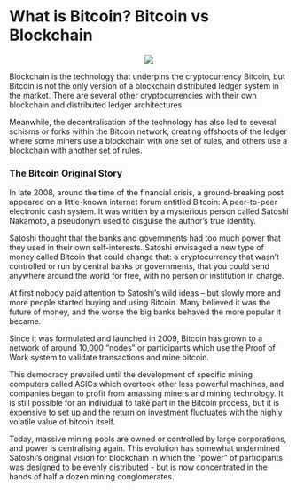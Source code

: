 
# What is Bitcoin?  Bitcoin vs Blockchain

<p align="center">
        <img src="https://github.com/Subham-Maity/Blockchain-Book-vol2/blob/master/Image%20Ignore/27.gif?raw=true " />
        </p>

Blockchain is the technology that underpins the cryptocurrency Bitcoin, but Bitcoin is not the only version of a blockchain distributed ledger system in the market. There are several other cryptocurrencies with their own blockchain and distributed ledger architectures.

Meanwhile, the decentralisation of the technology has also led to several schisms or forks within the Bitcoin network, creating offshoots of the ledger where some miners use a blockchain with one set of rules, and others use a blockchain with another set of rules.



### The Bitcoin Original Story

In late 2008, around the time of the financial crisis, a ground-breaking post appeared on a little-known internet forum entitled Bitcoin: A peer-to-peer electronic cash system. It was written by a mysterious person called Satoshi Nakamoto, a pseudonym used to disguise the author’s true identity.

Satoshi thought that the banks and governments had too much power that they used in their own self-interests. Satoshi envisaged a new type of money called Bitcoin that could change that: a cryptocurrency that wasn’t controlled or run by central banks or governments, that you could send anywhere around the world for free, with no person or institution in charge.

At first nobody paid attention to Satoshi’s wild ideas – but slowly more and more people started buying and using Bitcoin. Many believed it was the future of money, and the worse the big banks behaved the more popular it became.

Since it was formulated and launched in 2009, Bitcoin has grown to a network of around 10,000 “nodes” or participants which use the Proof of Work system to validate transactions and mine bitcoin.

This democracy prevailed until the development of specific mining computers called ASICs which overtook other less powerful machines, and companies began to profit from amassing miners and mining technology. It is still possible for an individual to take part in the Bitcoin process, but it is expensive to set up and the return on investment fluctuates with the highly volatile value of bitcoin itself.

Today, massive mining pools are owned or controlled by large corporations, and power is centralising again. This evolution has somewhat undermined Satoshi’s original vision for blockchain in which the "power” of participants was designed to be evenly distributed - but is now concentrated in the hands of half a dozen mining conglomerates.